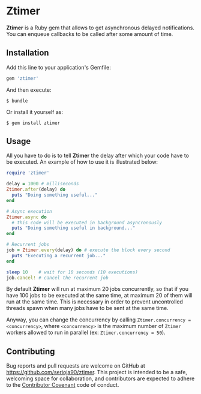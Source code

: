 # Ztimer

**Ztimer** is a Ruby gem that allows to get asynchronous delayed notifications. You can enqueue callbacks to be
called after some amount of time. 

## Installation

Add this line to your application's Gemfile:

```ruby
gem 'ztimer'
```

And then execute:

    $ bundle

Or install it yourself as:

    $ gem install ztimer

## Usage

All you have to do is to tell **Ztimer** the delay after which your code have to be executed. An example of how to use it
is illustrated below:

```ruby
require 'ztimer'

delay = 1000 # milliseconds
Ztimer.after(delay) do
  puts "Doing something useful..."
end

# Async execution
Ztimer.async do
  # this code will be executed in background asyncronously
  puts "Doing something useful in background..."
end

# Recurrent jobs
job = Ztimer.every(delay) do # execute the block every second
  puts "Executing a recurrent job..."
end

sleep 10    # wait for 10 seconds (10 executions)
job.cancel! # cancel the recurrent job

```

By default **Ztimer** will run at maximum 20 jobs concurrently, so that if you have 100 jobs to be
executed at the same time, at maximum 20 of them will run at the same time. This is necessary in order to prevent uncontrolled threads spawn when many jobs have to be sent at the same time.

Anyway, you can change the concurrency by calling `Ztimer.concurrency = <concurrency>`, where `<concurrency>` is the maximum number of `Ztimer` workers allowed to run in parallel (ex: `Ztimer.concurrency = 50`).

## Contributing

Bug reports and pull requests are welcome on GitHub at https://github.com/serioja90/ztimer. This project is intended to be a safe, welcoming space for collaboration, and contributors are expected to adhere to the [Contributor Covenant](http://contributor-covenant.org) code of conduct.

